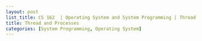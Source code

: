 ```yaml
---
layout: post
list_title: CS 162  | Operating System and System Programming | Thread and Processes
title: Thread and Processes
categories: [System Programming, Operating System]
---
```


